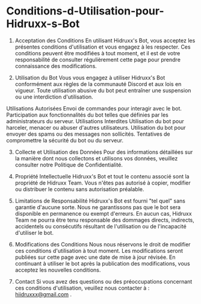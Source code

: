 # Conditions-d-Utilisation-pour-Hidruxx-s-Bot

1. Acceptation des Conditions
En utilisant Hidruxx's Bot, vous acceptez les présentes conditions d'utilisation et vous engagez à les respecter. Ces conditions peuvent être modifiées à tout moment, et il est de votre responsabilité de consulter régulièrement cette page pour prendre connaissance des modifications.

2. Utilisation du Bot
Vous vous engagez à utiliser Hidruxx's Bot conformément aux règles de la communauté Discord et aux lois en vigueur. Toute utilisation abusive du bot peut entraîner une suspension ou une interdiction d'utilisation.

Utilisations Autorisées
Envoi de commandes pour interagir avec le bot.
Participation aux fonctionnalités du bot telles que définies par les administrateurs du serveur.
Utilisations Interdites
Utilisation du bot pour harceler, menacer ou abuser d'autres utilisateurs.
Utilisation du bot pour envoyer des spams ou des messages non sollicités.
Tentatives de compromettre la sécurité du bot ou du serveur.

3. Collecte et Utilisation des Données
Pour des informations détaillées sur la manière dont nous collectons et utilisons vos données, veuillez consulter notre Politique de Confidentialité.

4. Propriété Intellectuelle
Hidruxx's Bot et tout le contenu associé sont la propriété de Hidruxx Team. Vous n'êtes pas autorisé à copier, modifier ou distribuer le contenu sans autorisation préalable.

5. Limitations de Responsabilité
Hidruxx's Bot est fourni "tel quel" sans garantie d'aucune sorte. Nous ne garantissons pas que le bot sera disponible en permanence ou exempt d'erreurs. En aucun cas, Hidruxx Team ne pourra être tenu responsable des dommages directs, indirects, accidentels ou consécutifs résultant de l'utilisation ou de l'incapacité d'utiliser le bot.

6. Modifications des Conditions
Nous nous réservons le droit de modifier ces conditions d'utilisation à tout moment. Les modifications seront publiées sur cette page avec une date de mise à jour révisée. En continuant à utiliser le bot après la publication des modifications, vous acceptez les nouvelles conditions.

7. Contact
Si vous avez des questions ou des préoccupations concernant ces conditions d'utilisation, veuillez nous contacter à : hiidruxxx@gmail.com .
